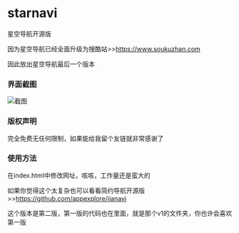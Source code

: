 # starnavi
星空导航开源版

因为星空导航已经全面升级为搜酷站>>https://www.soukuzhan.com

因此放出星空导航最后一个版本

### 界面截图

![截图](https://raw.githubusercontent.com/appexplore/starnavi/master/demo.png)

### 版权声明
完全免费无任何限制，如果能给我留个友链就非常感谢了

### 使用方法
在index.html中修改网址，咳咳，工作量还是蛮大的

如果你觉得这个太复杂也可以看看简约导航开源版>>https://github.com/appexplore/jianavi

这个版本是第二版，第一版的代码也在里面，就是那个v1的文件夹，你也许会喜欢第一版
